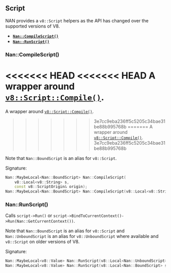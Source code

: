 ## Script

NAN provides a `v8::Script` helpers as the API has changed over the supported versions of V8.

 - <a href="#api_nan_compile_script"><b><code>Nan::CompileScript()</code></b></a>
 - <a href="#api_nan_run_script"><b><code>Nan::RunScript()</code></b></a>


<a name="api_nan_compile_script"></a>
### Nan::CompileScript()

<<<<<<< HEAD
<<<<<<< HEAD
A wrapper around [`v8::Script::Compile()`](https://v8docs.nodesource.com/io.js-3.3/da/da5/classv8_1_1_script_compiler.html#a93f5072a0db55d881b969e9fc98e564b).
=======
A wrapper around [`v8::Script::Compile()`](https://v8docs.nodesource.com/io.js-3.0/da/da5/classv8_1_1_script_compiler.html#a93f5072a0db55d881b969e9fc98e564b).
>>>>>>> 3e7cc9eba236ff5c5205c34bae31be88b995768b
=======
A wrapper around [`v8::Script::Compile()`](https://v8docs.nodesource.com/io.js-3.0/da/da5/classv8_1_1_script_compiler.html#a93f5072a0db55d881b969e9fc98e564b).
>>>>>>> 3e7cc9eba236ff5c5205c34bae31be88b995768b

Note that `Nan::BoundScript` is an alias for `v8::Script`.

Signature:

```c++
Nan::MaybeLocal<Nan::BoundScript> Nan::CompileScript(
    v8::Local<v8::String> s,
    const v8::ScriptOrigin& origin);
Nan::MaybeLocal<Nan::BoundScript> Nan::CompileScript(v8::Local<v8::String> s);
```


<a name="api_nan_run_script"></a>
### Nan::RunScript()

Calls `script->Run()` or `script->BindToCurrentContext()->Run(Nan::GetCurrentContext())`.

Note that `Nan::BoundScript` is an alias for `v8::Script` and `Nan::UnboundScript` is an alias for `v8::UnboundScript` where available and `v8::Script` on older versions of V8.

Signature:

```c++
Nan::MaybeLocal<v8::Value> Nan::RunScript(v8::Local<Nan::UnboundScript> script)
Nan::MaybeLocal<v8::Value> Nan::RunScript(v8::Local<Nan::BoundScript> script) 
```
